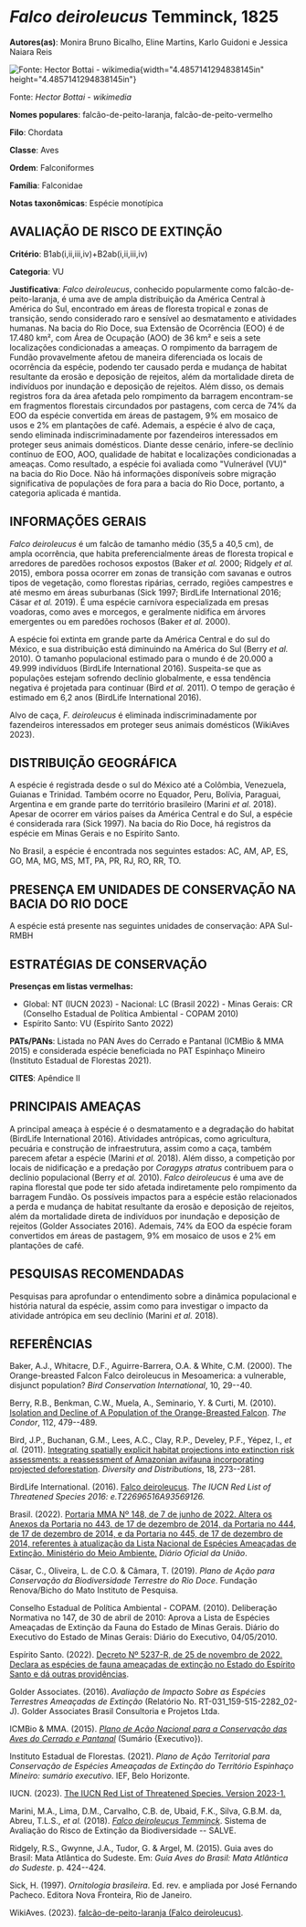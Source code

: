 # *Falco deiroleucus* Temminck, 1825

**Autores(as)**: Monira Bruno Bicalho, Eline Martins, Karlo Guidoni e Jessica Naiara Reis

![Fonte: Hector Bottai - wikimedia](media/rId20.jpg){width="4.4857141294838145in" height="4.4857141294838145in"}

Fonte: *Hector Bottai - wikimedia*

**Nomes populares**: falcão-de-peito-laranja, falcão-de-peito-vermelho

**Filo**: Chordata

**Classe**: Aves

**Ordem**: Falconiformes

**Família**: Falconidae

**Notas taxonômicas**: Espécie monotípica

## AVALIAÇÃO DE RISCO DE EXTINÇÃO

**Critério**: B1ab(i,ii,iii,iv)+B2ab(i,ii,iii,iv)

**Categoria**: VU

**Justificativa**: *Falco deiroleucus*, conhecido popularmente como falcão-de-peito-laranja, é uma ave de ampla distribuição da América Central à América do Sul, encontrado em áreas de floresta tropical e zonas de transição, sendo considerado raro e sensível ao desmatamento e atividades humanas. Na bacia do Rio Doce, sua Extensão de Ocorrência (EOO) é de 17.480 km², com Área de Ocupação (AOO) de 36 km² e seis a sete localizações condicionadas a ameaças. O rompimento da barragem de Fundão provavelmente afetou de maneira diferenciada os locais de ocorrência da espécie, podendo ter causado perda e mudança de habitat resultante da erosão e deposição de rejeitos, além da mortalidade direta de indivíduos por inundação e deposição de rejeitos. Além disso, os demais registros fora da área afetada pelo rompimento da barragem encontram-se em fragmentos florestais circundados por pastagens, com cerca de 74% da EOO da espécie convertida em áreas de
pastagem, 9% em mosaico de usos e 2% em plantações de café. Ademais, a espécie é alvo de caça, sendo eliminada indiscriminadamente por fazendeiros interessados em proteger seus animais domésticos. Diante desse cenário, infere-se declínio contínuo de EOO, AOO, qualidade de habitat e localizações condicionadas a ameaças. Como resultado, a espécie foi avaliada como "Vulnerável (VU)" na bacia do Rio Doce. Não há informações disponíveis sobre migração significativa de populações de fora para a bacia do Rio Doce, portanto, a categoria aplicada é mantida.

## INFORMAÇÕES GERAIS

*Falco deiroleucus* é um falcão de tamanho médio (35,5 a 40,5 cm), de ampla ocorrência, que habita preferencialmente áreas de floresta tropical e arredores de paredões rochosos expostos (Baker *et al.* 2000; Ridgely *et al.* 2015), embora possa ocorrer em zonas de transição com savanas e outros tipos de vegetação, como florestas ripárias, cerrado, regiões campestres e até mesmo em áreas suburbanas (Sick 1997; BirdLife International 2016; Cäsar *et al.* 2019). É uma espécie carnívora especializada em presas voadoras, como aves e morcegos, e geralmente nidifica em árvores emergentes ou em paredões rochosos (Baker *et al.* 2000).

A espécie foi extinta em grande parte da América Central e do sul do México, e sua distribuição está diminuindo na América do Sul (Berry *et al.* 2010). O tamanho populacional estimado para o mundo é de 20.000 a 49.999 indivíduos (BirdLife International 2016). Suspeita-se que as populações estejam sofrendo declínio globalmente, e essa tendência negativa é projetada para continuar (Bird *et al.* 2011). O tempo de geração é estimado em 6,2 anos (BirdLife International 2016).

Alvo de caça, *F. deiroleucus* é eliminada indiscriminadamente por fazendeiros interessados em proteger seus animais domésticos (WikiAves 2023).

## DISTRIBUIÇÃO GEOGRÁFICA

A espécie é registrada desde o sul do México até a Colômbia, Venezuela, Guianas e Trinidad. Também ocorre no Equador, Peru, Bolívia, Paraguai, Argentina e em grande parte do território brasileiro (Marini *et al.* 2018). Apesar de ocorrer em vários países da América Central e do Sul, a espécie é considerada rara (Sick 1997). Na bacia do Rio Doce, há registros da espécie em Minas Gerais e no Espírito Santo.

No Brasil, a espécie é encontrada nos seguintes estados: AC, AM, AP, ES, GO, MA, MG, MS, MT, PA, PR, RJ, RO, RR, TO.

## PRESENÇA EM UNIDADES DE CONSERVAÇÃO NA BACIA DO RIO DOCE

A espécie está presente nas seguintes unidades de conservação: APA Sul-RMBH

## ESTRATÉGIAS DE CONSERVAÇÃO

**Presenças em listas vermelhas:**

-   Global: NT (IUCN 2023) -   Nacional: LC (Brasil 2022) -   Minas Gerais: CR (Conselho Estadual de Política Ambiental - COPAM
    2010)
-   Espírito Santo: VU (Espírito Santo 2022)

**PATs/PANs**: Listada no PAN Aves do Cerrado e Pantanal (ICMBio & MMA 2015) e considerada espécie beneficiada no PAT Espinhaço Mineiro (Instituto Estadual de Florestas 2021).

**CITES**: Apêndice II

## PRINCIPAIS AMEAÇAS

A principal ameaça à espécie é o desmatamento e a degradação do habitat (BirdLife International 2016). Atividades antrópicas, como agricultura, pecuária e construção de infraestrutura, assim como a caça, também parecem afetar a espécie (Marini *et al.* 2018). Além disso, a competição por locais de nidificação e a predação por *Coragyps atratus* contribuem para o declínio populacional (Berry *et al.* 2010). *Falco deiroleucus* é uma ave de rapina florestal que pode ter sido afetada indiretamente pelo rompimento da barragem Fundão. Os possíveis impactos para a espécie estão relacionados a perda e mudança de habitat resultante da erosão e deposição de rejeitos, além da mortalidade direta de indivíduos por inundação e deposição de rejeitos (Golder Associates 2016). Ademais, 74% da EOO da espécie foram convertidos em áreas de pastagem, 9% em mosaico de usos e 2% em plantações de café.

## PESQUISAS RECOMENDADAS

Pesquisas para aprofundar o entendimento sobre a dinâmica populacional e história natural da espécie, assim como para investigar o impacto da atividade antrópica em seu declínio (Marini *et al.* 2018).

## REFERÊNCIAS

Baker, A.J., Whitacre, D.F., Aguirre-Barrera, O.A. & White, C.M. (2000).  The Orange-breasted Falcon Falco deiroleucus in Mesoamerica: a vulnerable, disjunct population? *Bird Conservation International*, 10, 29--40.

Berry, R.B., Benkman, C.W., Muela, A., Seminario, Y. & Curti, M. (2010).  [Isolation and Decline of A Population of the Orange-Breasted Falcon](https://doi.org/10.1525/cond.2010.100012). *The Condor*, 112, 479--489.

Bird, J.P., Buchanan, G.M., Lees, A.C., Clay, R.P., Develey, P.F., Yépez, I., *et al.* (2011). [Integrating spatially explicit habitat projections into extinction risk assessments: a reassessment of Amazonian avifauna incorporating projected deforestation](https://doi.org/10.1111/j.1472-4642.2011.00843.x).  *Diversity and Distributions*, 18, 273--281.

BirdLife International. (2016). [Falco deiroleucus](https://dx.doi.org/10.2305/IUCN.UK.2016-3.RLTS.T22696516A93569126.en).  *The IUCN Red List of Threatened Species 2016: e.T22696516A93569126.*

Brasil. (2022). [Portaria MMA Nº 148, de 7 de junho de 2022. Altera os Anexos da Portaria no 443, de 17 de dezembro de 2014, da Portaria no 444, de 17 de dezembro de 2014, e da Portaria no 445, de 17 de dezembro de 2014, referentes à atualização da Lista Nacional de Espécies Ameaçadas de Extinção. Ministério do Meio Ambiente.](https://in.gov.br/en/web/dou/-/portaria-mma-n-148-de-7-de-junho-de-2022-406272733) *Diário Oficial da União*.

Cäsar, C., Oliveira, L. de C.O. & Câmara, T. (2019). *Plano de Ação para Conservação da Biodiversidade Terrestre do Rio Doce*. Fundação Renova/Bicho do Mato Instituto de Pesquisa.

Conselho Estadual de Política Ambiental - COPAM. (2010). Deliberação Normativa no 147, de 30 de abril de 2010: Aprova a Lista de Espécies Ameaçadas de Extinção da Fauna do Estado de Minas Gerais. Diário do Executivo do Estado de Minas Gerais: Diário do Executivo, 04/05/2010.

Espírito Santo. (2022). [Decreto Nº 5237-R, de 25 de novembro de 2022.  Declara as espécies de fauna ameaçadas de extinção no Estado do Espírito Santo e dá outras providências](https://iema.es.gov.br/Media/iema/FAUNA/Decreto%205237-R_2022_25-Nov%20-%20Fauna%20(s-peixes)%20-%20Lista%20de%20Esp%C3%A9cies%20Amea%C3%A7adas%20de%20Extin%C3%A7%C3%A3o.pdf).

Golder Associates. (2016). *Avaliação de Impacto Sobre as Espécies Terrestres Ameaçadas de Extinção* (Relatório No.  RT-031_159-515-2282_02-J). Golder Associates Brasil Consultoria e Projetos Ltda.

ICMBio & MMA. (2015). [*Plano de Ação Nacional para a Conservação das Aves do Cerrado e Pantanal*](http://www.icmbio.gov.br/portal/biodiversidade/fauna-brasileira/planos-de-acao/3618-plano-de-acao-nacional-para-a-conservacao-das-aves-do-cerrado-e-pantanal.html) (Sumário {Executivo}).

Instituto Estadual de Florestas. (2021). *Plano de Ação Territorial para Conservação de Espécies Ameaçadas de Extinção do Território Espinhaço Mineiro: sumário executivo*. IEF, Belo Horizonte.

IUCN. (2023). [The IUCN Red List of Threatened Species. Version 2023-1.](https://www.iucnredlist.org.)

Marini, M.A., Lima, D.M., Carvalho, C.B. de, Ubaid, F.K., Silva, G.B.M.  da, Abreu, T.L.S., *et al.* (2018). [*Falco deiroleucus Temminck*](https://doi.org/10.37002/salve.ficha.11727). Sistema de Avaliação do Risco de Extinção da Biodiversidade -- SALVE.

Ridgely, R.S., Gwynne, J.A., Tudor, G. & Argel, M. (2015). Guia aves do Brasil: Mata Atlântica do Sudeste. Em: *Guia Aves do Brasil: Mata Atlântica do Sudeste*. p. 424--424.

Sick, H. (1997). *Ornitologia brasileira*. Ed. rev. e ampliada por José Fernando Pacheco. Editora Nova Fronteira, Rio de Janeiro.

WikiAves. (2023). [falcão-de-peito-laranja (Falco deiroleucus)](https://www.wikiaves.com.br/wiki/falcao-de-peito-laranja).

